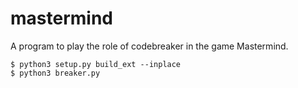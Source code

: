 # mastermind

A program to play the role of codebreaker in the game Mastermind.

```
$ python3 setup.py build_ext --inplace
$ python3 breaker.py
```

